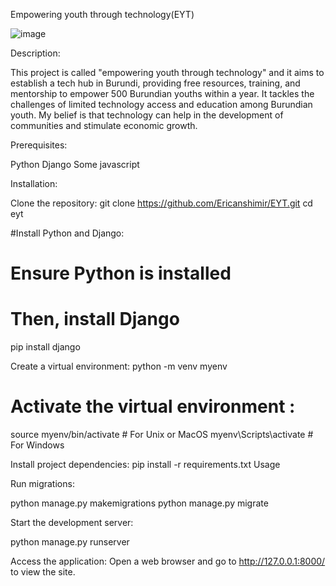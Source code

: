 Empowering youth through technology(EYT)

![image](https://github.com/Ericanshimir/EYT/assets/109414922/8ea8d642-ff68-4353-8534-ee8208650362)

Description:

This project is called "empowering youth through technology" and it aims to establish a tech hub in Burundi, providing free resources, training, and mentorship to empower 500 Burundian youths within a year. It tackles the challenges of limited technology access and education among Burundian youth. My belief is that technology can help in the development of communities and stimulate economic growth.

Prerequisites:

Python 
Django 
Some javascript

Installation:

Clone the repository:
git clone https://github.com/Ericanshimir/EYT.git
cd eyt

#Install Python and Django:


# Ensure Python is installed
# Then, install Django

pip install django

Create a virtual environment:
python -m venv myenv

# Activate the virtual environment :
source myenv/bin/activate   # For Unix or MacOS
myenv\Scripts\activate       # For Windows

Install project dependencies:
pip install -r requirements.txt
Usage

Run migrations:

python manage.py makemigrations
python manage.py migrate

Start the development server:

python manage.py runserver

Access the application:
Open a web browser and go to http://127.0.0.1:8000/ to view the site.

